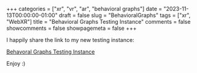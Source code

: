 +++
categories = ["xr", "vr", "ar", "behavioral graphs"]
date = "2023-11-13T00:00:00-01:00"
draft = false
slug = "BehavioralGraphs"
tags = ["xr", "WebXR"]
title = "Behavioral Graphs Testing Instance"
comments = false
showcomments = false
showpagemeta = false
+++

I happily share the link to my new testing instance:

[Behavoral Graphs Testing Instance](https://testing.dev.myhubs.net/y2JZXuM/authentic-wry-adventure?newLoader&ecsDebug&vr_entry_type=2d_now&entity_state_api&&debugLocalScene)


Enjoy :)

